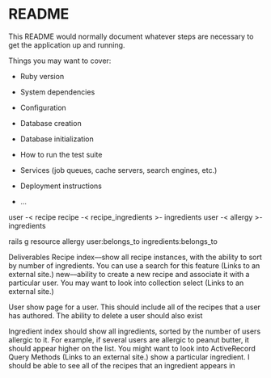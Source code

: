 # README

This README would normally document whatever steps are necessary to get the
application up and running.

Things you may want to cover:

* Ruby version

* System dependencies

* Configuration

* Database creation

* Database initialization

* How to run the test suite

* Services (job queues, cache servers, search engines, etc.)

* Deployment instructions

* ...

user -< recipe
recipe -< recipe_ingredients >- ingredients
user -< allergy >- ingredients

rails g resource allergy user:belongs_to ingredients:belongs_to

Deliverables
Recipe
index––show all recipe instances, with the ability to sort by number of ingredients. You can use a search for this feature (Links to an external site.)
new––ability to create a new recipe and associate it with a particular user. You may want to look into collection select (Links to an external site.)

User
show page for a user. This should include all of the recipes that a user has authored.
The ability to delete a user should also exist

Ingredient
index should show all ingredients, sorted by the number of users allergic to it. For example, if several users are allergic to peanut butter, it should appear higher on the list. You might want to look into ActiveRecord Query Methods (Links to an external site.)
show a particular ingredient. I should be able to see all of the recipes that an ingredient appears in